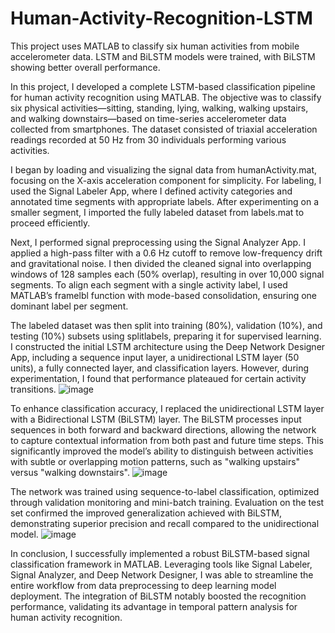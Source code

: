 # Human-Activity-Recognition-LSTM
This project uses MATLAB to classify six human activities from mobile accelerometer data. LSTM and BiLSTM models were trained, with BiLSTM showing better overall performance.

In this project, I developed a complete LSTM-based classification pipeline for human activity recognition using MATLAB. The objective was to classify six physical activities—sitting, standing, lying, walking, walking upstairs, and walking downstairs—based on time-series accelerometer data collected from smartphones. The dataset consisted of triaxial acceleration readings recorded at 50 Hz from 30 individuals performing various activities.

I began by loading and visualizing the signal data from humanActivity.mat, focusing on the X-axis acceleration component for simplicity. For labeling, I used the Signal Labeler App, where I defined activity categories and annotated time segments with appropriate labels. After experimenting on a smaller segment, I imported the fully labeled dataset from labels.mat to proceed efficiently.

Next, I performed signal preprocessing using the Signal Analyzer App. I applied a high-pass filter with a 0.6 Hz cutoff to remove low-frequency drift and gravitational noise. I then divided the cleaned signal into overlapping windows of 128 samples each (50% overlap), resulting in over 10,000 signal segments. To align each segment with a single activity label, I used MATLAB’s framelbl function with mode-based consolidation, ensuring one dominant label per segment.

The labeled dataset was then split into training (80%), validation (10%), and testing (10%) subsets using splitlabels, preparing it for supervised learning. I constructed the initial LSTM architecture using the Deep Network Designer App, including a sequence input layer, a unidirectional LSTM layer (50 units), a fully connected layer, and classification layers. However, during experimentation, I found that performance plateaued for certain activity transitions.
![image](https://github.com/user-attachments/assets/941f80ad-0e03-433c-be07-e2db4fe96883)

To enhance classification accuracy, I replaced the unidirectional LSTM layer with a Bidirectional LSTM (BiLSTM) layer. The BiLSTM processes input sequences in both forward and backward directions, allowing the network to capture contextual information from both past and future time steps. This significantly improved the model’s ability to distinguish between activities with subtle or overlapping motion patterns, such as "walking upstairs" versus "walking downstairs".
![image](https://github.com/user-attachments/assets/372a1d26-9d7f-4f9f-a97d-cb16ecb5a004)

The network was trained using sequence-to-label classification, optimized through validation monitoring and mini-batch training. Evaluation on the test set confirmed the improved generalization achieved with BiLSTM, demonstrating superior precision and recall compared to the unidirectional model.
![image](https://github.com/user-attachments/assets/9c82368f-7971-4efe-b4ad-c00cf75cf66d)


In conclusion, I successfully implemented a robust BiLSTM-based signal classification framework in MATLAB. Leveraging tools like Signal Labeler, Signal Analyzer, and Deep Network Designer, I was able to streamline the entire workflow from data preprocessing to deep learning model deployment. The integration of BiLSTM notably boosted the recognition performance, validating its advantage in temporal pattern analysis for human activity recognition.
